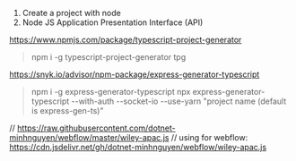 1. Create a project with node
2. Node JS Application Presentation Interface (API)

https://www.npmjs.com/package/typescript-project-generator
>npm i -g typescript-project-generator
>tpg

https://snyk.io/advisor/npm-package/express-generator-typescript
>npm i -g express-generator-typescript
>npx express-generator-typescript --with-auth --socket-io --use-yarn "project name (default is express-gen-ts)"

// https://raw.githubusercontent.com/dotnet-minhnguyen/webflow/master/wiley-apac.js
// using for webflow: https://cdn.jsdelivr.net/gh/dotnet-minhnguyen/webflow/wiley-apac.js

